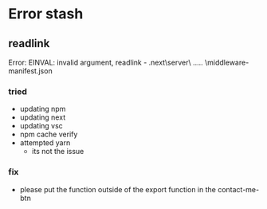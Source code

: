 # Error stash

## readlink

Error: EINVAL: invalid argument, readlink - .next\server\ ..... \middleware-manifest.json

### tried

- updating npm
- updating next
- updating vsc
- npm cache verify
- attempted yarn
  - its not the issue

### fix

- please put the function outside of the export function in the contact-me-btn
